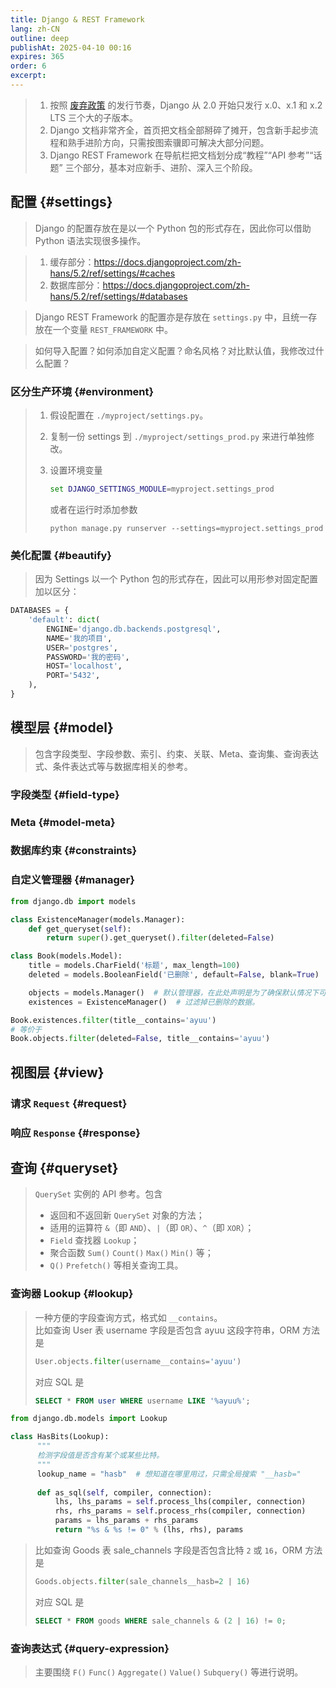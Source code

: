 ```yaml
---
title: Django & REST Framework
lang: zh-CN
outline: deep
publishAt: 2025-04-10 00:16
expires: 365
order: 6
excerpt:
---
```


<SeeAlsoBar flavor="neck" :refs="[
    { text: 'Django REST Framework', link: 'https://www.django-rest-framework.org/' },
    { text: 'Django 5.2', link: 'https://docs.djangoproject.com/zh-hans/5.2/' },
    { text: 'Django 4.2', link: 'https://docs.djangoproject.com/zh-hans/4.2/' },
    { text: 'Django 3.2', link: 'https://docs.djangoproject.com/zh-hans/3.2/' },
    { text: 'Django 2.2', link: 'https://docs.djangoproject.com/zh-hans/2.2/' },
]"/>

> 1. 按照 [废弃政策](https://docs.djangoproject.com/zh-hans/5.2/internals/release-process/#deprecation-policy)
>    的发行节奏，Django 从 2.0 开始只发行 x.0、x.1 和 x.2 LTS 三个大的子版本。
> 2. Django 文档非常齐全，首页把文档全部掰碎了摊开，包含新手起步流程和熟手进阶方向，只需按图索骥即可解决大部分问题。
> 3. Django REST Framework 在导航栏把文档划分成“教程”“API 参考”“话题” 三个部分，基本对应新手、进阶、深入三个阶段。

## 配置 {#settings}

> Django 的配置存放在是以一个 Python 包的形式存在，因此你可以借助 Python 语法实现很多操作。

<LinkCard href="https://docs.djangoproject.com/zh-hans/5.2/ref/settings/" text="Django 配置" />

> 1. 缓存部分：https://docs.djangoproject.com/zh-hans/5.2/ref/settings/#caches
> 2. 数据库部分：https://docs.djangoproject.com/zh-hans/5.2/ref/settings/#databases

<LinkCard href="https://www.django-rest-framework.org/api-guide/settings/"
          text="Settings - Django REST Framework"
          note="Configuration for REST framework is all namespaced inside a single Django setting, named REST_FRAMEWORK." />

> Django REST Framework 的配置亦是存放在 `settings.py` 中，且统一存放在一个变量 `REST_FRAMEWORK` 中。

<LinkCard href="https://docs.djangoproject.com/zh-hans/5.2/topics/settings/" text="配置 Django 配置" />

> 如何导入配置？如何添加自定义配置？命名风格？对比默认值，我修改过什么配置？

### 区分生产环境 {#environment}

> 1. 假设配置在 `./myproject/settings.py`。
> 2. 复制一份 settings 到 `./myproject/settings_prod.py` 来进行单独修改。
> 3. 设置环境变量
>    ```bat
>    set DJANGO_SETTINGS_MODULE=myproject.settings_prod
>    ```
>    
>    或者在运行时添加参数
>    
>    ```shell
>    python manage.py runserver --settings=myproject.settings_prod
>    ```

### 美化配置 {#beautify}

> 因为 Settings 以一个 Python 包的形式存在，因此可以用形参对固定配置加以区分：

```python [./我的项目/settings.py]
DATABASES = {
    'default': dict(
        ENGINE='django.db.backends.postgresql',
        NAME='我的项目',
        USER='postgres',
        PASSWORD='我的密码',
        HOST='localhost',
        PORT='5432',
    ),
}
```

## 模型层 {#model}

<LinkCard href="https://docs.djangoproject.com/zh-hans/5.2/ref/models/" text="模型 API 参考" />

> 包含字段类型、字段参数、索引、约束、关联、Meta、查询集、查询表达式、条件表达式等与数据库相关的参考。

### 字段类型 {#field-type}

<LinkCard href="https://docs.djangoproject.com/zh-hans/5.2/ref/models/fields/"
          text="模型字段参考"
          note="本文档包含 Field 类的所有 API 参考，包括 字段选项 和 字段类型。" />
<LinkCard href="https://docs.djangoproject.com/zh-hans/5.2/ref/contrib/postgres/fields/"
          text="PostgreSQL 特有模型字段"
          note="所有这些字段都可以从 django.contrib.postgres.field 模块中获得。" />
<LinkCard href="https://docs.djangoproject.com/zh-hans/5.2/howto/custom-model-fields/"
          text="编写自定义模型字段" />

### Meta {#model-meta}

<LinkCard href="https://docs.djangoproject.com/zh-hans/5.2/ref/models/options/"
          text="模型 Meta 选项"
          note="模型内部类 Meta 的参考，其用于控制模型的行为，例如表名、约束、排序、抽象等。" />

### 数据库约束 {#constraints}

<LinkCard href="https://docs.djangoproject.com/zh-hans/5.2/ref/models/constraints/"
          text="约束参考"
          note="本模块中定义的类可以创建数据库约束。它们被添加到模型中 Meta.constraints 选项中。" />

### 自定义管理器 {#manager}

<LinkCard href="https://docs.djangoproject.com/zh-hans/5.2/topics/db/managers/#custom-managers"
          text="自定义管理器"
          note="Manager 是一种接口，它赋予了 Django 模型操作数据库的能力。Django 应用中每个模型拥有至少一个 Manager。有两种原因可能使你想要自定义 Manager：添加额外的 Manager 方法，修改 Manager 返回的原始 QuerySet。" />

```python
from django.db import models

class ExistenceManager(models.Manager):
    def get_queryset(self):
        return super().get_queryset().filter(deleted=False)

class Book(models.Model):
    title = models.CharField('标题', max_length=100)
    deleted = models.BooleanField('已删除', default=False, blank=True)

    objects = models.Manager()  # 默认管理器，在此处声明是为了确保默认情况下可以拿到表中所有数据。
    existences = ExistenceManager()  # 过滤掉已删除的数据。

Book.existences.filter(title__contains='ayuu')
# 等价于
Book.objects.filter(deleted=False, title__contains='ayuu')
```

## 视图层 {#view}

### 请求 `Request` {#request}

<LinkCard href="https://docs.djangoproject.com/zh-hans/5.2/ref/request-response/"
          text="HttpRequest 对象" />
<LinkCard href="https://www.django-rest-framework.org/api-guide/requests/"
          text="Requests - Django REST Framework" />

### 响应 `Response` {#response}

<LinkCard href="https://docs.djangoproject.com/zh-hans/5.2/ref/request-response/#httpresponse-objects"
          text="HttpResponse 对象" />
<LinkCard href="https://www.django-rest-framework.org/api-guide/responses/"
          text="Responses - Django REST Framework" />

## 查询 {#queryset}

<LinkCard href="https://docs.djangoproject.com/zh-hans/5.2/ref/models/querysets/"
          text="QuerySet API 参考" />

> `QuerySet` 实例的 API 参考。包含
> - 返回和不返回新 `QuerySet` 对象的方法；
> - 适用的运算符 `&`（即 `AND`）、`|`（即 `OR`）、`^`（即 `XOR`）；
> - `Field` 查找器 `Lookup`；
> - 聚合函数 `Sum()` `Count()` `Max()` `Min()` 等；
> - `Q()` `Prefetch()` 等相关查询工具。

### 查询器 Lookup {#lookup}

<LinkCard href="https://docs.djangoproject.com/zh-hans/5.2/ref/models/querysets/#field-lookups"
          text="内置的 Field 查找"
          note="字段查找是指定 SQL WHERE 子句的方法。它们被指定为 QuerySet 方法 filter()、exclude() 和 get() 的关键字参数。" />
<LinkCard href="https://docs.djangoproject.com/zh-hans/5.2/ref/contrib/postgres/lookups/"
          text="PostgreSQL 特有的查找" />

> 一种方便的字段查询方式，格式如 `__contains`。  
> 比如查询 User 表 username 字段是否包含 ayuu 这段字符串，ORM 方法是
> 
> ```python
> User.objects.filter(username__contains='ayuu')
> ```
> 
> 对应 SQL 是
> 
> ```sql
> SELECT * FROM user WHERE username LIKE '%ayuu%';
> ```

<LinkCard href="https://docs.djangoproject.com/zh-hans/5.2/howto/custom-lookups/"
          text="如何编写自定义的查询器" />

```python
from django.db.models import Lookup

class HasBits(Lookup):
      """
      检测字段值是否含有某个或某些比特。
      """
      lookup_name = "hasb"  # 想知道在哪里用过，只需全局搜索 "__hasb="
  
      def as_sql(self, compiler, connection):
          lhs, lhs_params = self.process_lhs(compiler, connection)
          rhs, rhs_params = self.process_rhs(compiler, connection)
          params = lhs_params + rhs_params
          return "%s & %s != 0" % (lhs, rhs), params
```

> 比如查询 Goods 表 sale_channels 字段是否包含比特 `2` 或 `16`，ORM 方法是
> 
> ```python
> Goods.objects.filter(sale_channels__hasb=2 | 16)
> ```
> 
> 对应 SQL 是
> 
> ```sql
> SELECT * FROM goods WHERE sale_channels & (2 | 16) != 0;
> ```

### 查询表达式 {#query-expression}

<LinkCard href="https://docs.djangoproject.com/zh-hans/5.2/ref/models/expressions/"
          text="查询表达式"
          note="查询表达式描述了一个值或一个计算，它可以作为更新、创建、过滤、排序、注解或聚合的一部分。当一个表达式输出一个布尔值时，它可以直接用于过滤器中。有许多内置的表达式（在下面的文档中）可以用来帮助你编写查询。表达式可以组合，或者在某些情况下嵌套，以形成更复杂的计算。" />

> 主要围绕 `F()` `Func()` `Aggregate()` `Value()` `Subquery()` 等进行说明。
